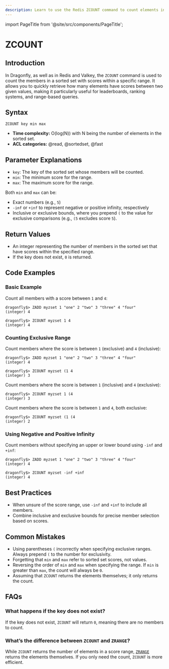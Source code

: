```yaml
---
description: Learn to use the Redis ZCOUNT command to count elements in a sorted set within a given score range, plus expert tips beyond the official Redis docs.
---
```


import PageTitle from '@site/src/components/PageTitle';

# ZCOUNT

<PageTitle title="Redis ZCOUNT Explained (Better Than Official Docs)" />

## Introduction

In Dragonfly, as well as in Redis and Valkey, the `ZCOUNT` command is used to count the members in a sorted set with scores within a specific range.
It allows you to quickly retrieve how many elements have scores between two given values, making it particularly useful for leaderboards, ranking systems, and range-based queries.

## Syntax

```shell
ZCOUNT key min max
```

- **Time complexity:** O(log(N)) with N being the number of elements in the sorted set.
- **ACL categories:** @read, @sortedset, @fast

## Parameter Explanations

- `key`: The key of the sorted set whose members will be counted.
- `min`: The minimum score for the range.
- `max`: The maximum score for the range.

Both `min` and `max` can be:

- Exact numbers (e.g., `5`)
- `-inf` or `+inf` to represent negative or positive infinity, respectively
- Inclusive or exclusive bounds, where you prepend `(` to the value for exclusive comparisons (e.g., `(5` excludes score `5`).

## Return Values

- An integer representing the number of members in the sorted set that have scores within the specified range.
- If the key does not exist, `0` is returned.

## Code Examples

### Basic Example

Count all members with a score between `1` and `4`:

```shell
dragonfly$> ZADD myzset 1 "one" 2 "two" 3 "three" 4 "four"
(integer) 4

dragonfly$> ZCOUNT myzset 1 4
(integer) 4
```

### Counting Exclusive Range

Count members where the score is between `1` (exclusive) and `4` (inclusive):

```shell
dragonfly$> ZADD myzset 1 "one" 2 "two" 3 "three" 4 "four"
(integer) 4

dragonfly$> ZCOUNT myzset (1 4
(integer) 3
```

Count members where the score is between `1` (inclusive) and `4` (exclusive):

```shell
dragonfly$> ZCOUNT myzset 1 (4
(integer) 3
```


Count members where the score is between `1` and `4`, both exclusive:

```shell
dragonfly$> ZCOUNT myzset (1 (4
(integer) 2
```

### Using Negative and Positive Infinity

Count members without specifying an upper or lower bound using `-inf` and `+inf`:

```shell
dragonfly$> ZADD myzset 1 "one" 2 "two" 3 "three" 4 "four"
(integer) 4

dragonfly$> ZCOUNT myzset -inf +inf
(integer) 4
```

## Best Practices

- When unsure of the score range, use `-inf` and `+inf` to include all members.
- Combine inclusive and exclusive bounds for precise member selection based on scores.

## Common Mistakes

- Using parentheses `(` incorrectly when specifying exclusive ranges. Always prepend `(` to the number for exclusivity.
- Forgetting that `min` and `max` refer to sorted set scores, not values.
- Reversing the order of `min` and `max` when specifying the range. If `min` is greater than `max`, the count will always be `0`.
- Assuming that `ZCOUNT` returns the elements themselves; it only returns the count.

## FAQs

### What happens if the key does not exist?

If the key does not exist, `ZCOUNT` will return `0`, meaning there are no members to count.

### What’s the difference between `ZCOUNT` and `ZRANGE`?

While `ZCOUNT` returns the number of elements in a score range, [`ZRANGE`](zrange.md) returns the elements themselves.
If you only need the count, `ZCOUNT` is more efficient.
